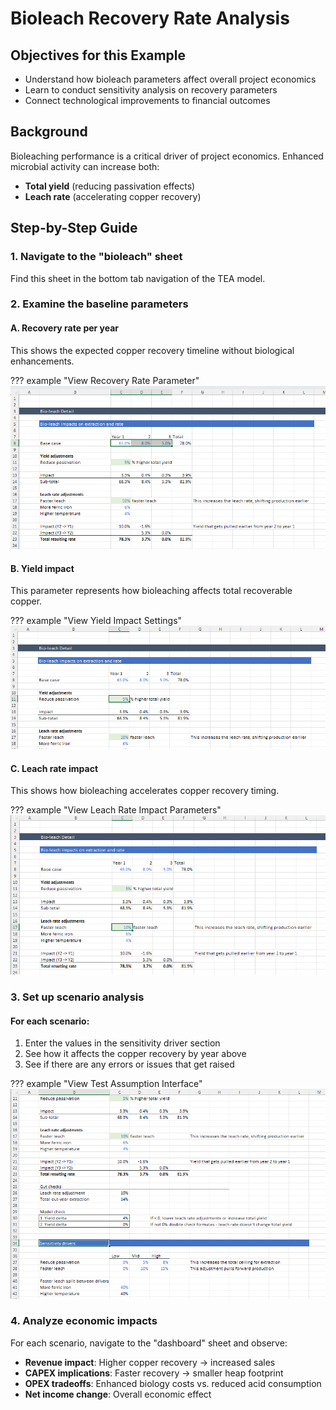 # Bioleach Recovery Rate Analysis

## Objectives for this Example
- Understand how bioleach parameters affect overall project economics
- Learn to conduct sensitivity analysis on recovery parameters
- Connect technological improvements to financial outcomes

## Background
Bioleaching performance is a critical driver of project economics. Enhanced microbial activity can increase both:

- **Total yield** (reducing passivation effects)
- **Leach rate** (accelerating copper recovery)

## Step-by-Step Guide

### 1. Navigate to the "bioleach" sheet
Find this sheet in the bottom tab navigation of the TEA model.

### 2. Examine the baseline parameters
   
#### A. Recovery rate per year
This shows the expected copper recovery timeline without biological enhancements.
   
??? example "View Recovery Rate Parameter"
    ![Recovery Rate](../images/recovery_rate.png)

#### B. Yield impact 
This parameter represents how bioleaching affects total recoverable copper.
   
??? example "View Yield Impact Settings"
    ![Yield Impact](../images/yield_impact.png)

#### C. Leach rate impact
This shows how bioleaching accelerates copper recovery timing.
   
??? example "View Leach Rate Impact Parameters"
    ![Leach Rate Impact](../images/leach_rate_impact.png)

### 3. Set up scenario analysis

#### For each scenario:
1. Enter the values in the sensitivity driver section
2. See how it affects the copper recovery by year above
3. See if there are any errors or issues that get raised

??? example "View Test Assumption Interface"
    ![Test Assumptions](../images/test_assumptions.png)

### 4. Analyze economic impacts

For each scenario, navigate to the "dashboard" sheet and observe:

- **Revenue impact**: Higher copper recovery → increased sales
- **CAPEX implications**: Faster recovery → smaller heap footprint
- **OPEX tradeoffs**: Enhanced biology costs vs. reduced acid consumption
- **Net income change**: Overall economic effect
